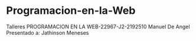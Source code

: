 # Programacion-en-la-Web
Talleres PROGRAMACION EN LA WEB-22967-J2-2192510
Manuel De Angel 
Presentado a: Jathinson Meneses
